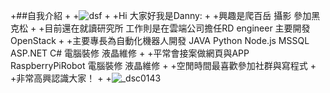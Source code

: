 +##自我介紹
+
+![dsf](https://cloud.githubusercontent.com/assets/10624058/8428501/88f5b98e-1f51-11e5-8478-e6996265db90.jpg)
+
+Hi 大家好我是Danny:
+
+興趣是爬百岳 攝影 參加黑克松
+
+目前還在就讀研究所 工作則是在雲端公司擔任RD engineer 主要開發OpenStack
+
+主要專長為自動化機器人開發 JAVA Python Node.js MSSQL ASP.NET C# 電腦裝修 液晶維修
+
+平常會接案做網頁與APP RaspberryPiRobot 電腦裝修 液晶維修 
+
+空閒時間最喜歡參加社群與寫程式 
+
+非常高興認識大家！
+
+![_dsc0143](https://cloud.githubusercontent.com/assets/10624058/8428488/6a436d56-1f51-11e5-97f3-366e4b99a0ae.JPG)